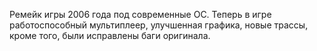 Ремейк игры 2006 года под современные ОС. Теперь в игре работоспособный мультиплеер, улучшенная графика, новые трассы, кроме того, были исправлены баги оригинала.